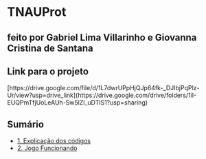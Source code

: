 # TNAUProt
## feito por Gabriel Lima Villarinho e Giovanna Cristina de Santana

## Link para o projeto
<p>[https://drive.google.com/file/d/1L7dwrUPpHjQJp64fk-_DJIbjPqPlz-Ur/view?usp=drive_link](https://drive.google.com/drive/folders/1iI-EUQPmTfjUoLeAUh-Sw5lZl_uDTlS1?usp=sharing)</p>


## Sumário

- [1. Explicação dos códigos](https://github.com/Gabriel-Villarinho/TNAUProt/wiki/Explicação-dos-códigos)<br>
- [2. Jogo Funcionando](https://github.com/Gabriel-Villarinho/TNAUProt/wiki/Jogo-Funcionando)
